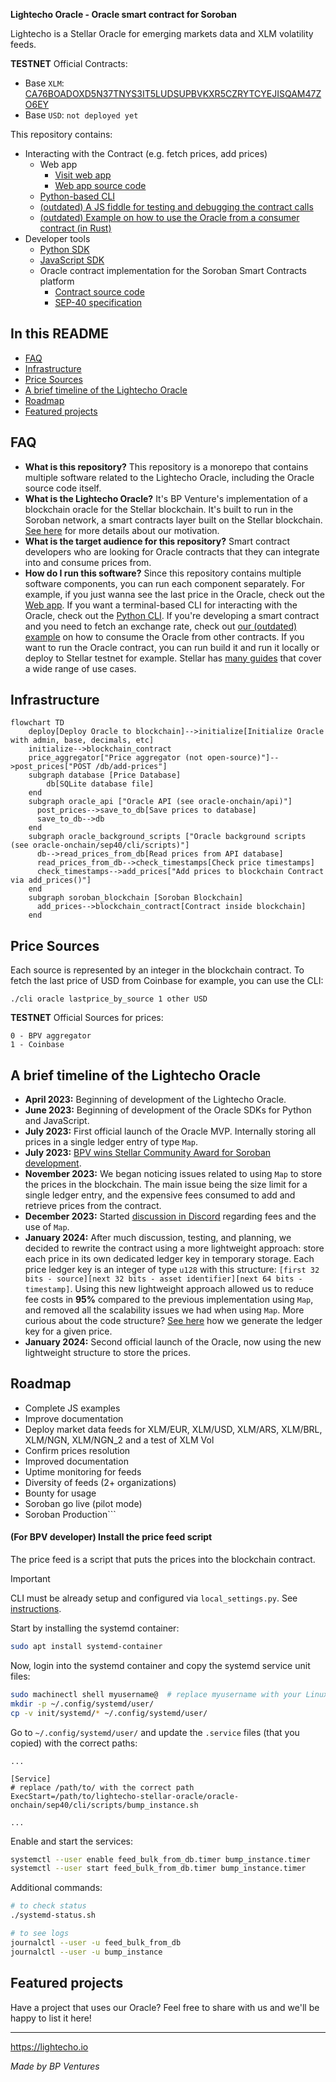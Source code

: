 **Lightecho Oracle - Oracle smart contract for Soroban**

Lightecho is a Stellar Oracle for emerging markets data and XLM volatility feeds.

**TESTNET** Official Contracts:

- Base `XLM`: [CA76BOADOXD5N37TNYS3IT5LUDSUPBVKXR5CZRYTCYEJISQAM47ZO6EY](https://stellar.expert/explorer/testnet/contract/CA76BOADOXD5N37TNYS3IT5LUDSUPBVKXR5CZRYTCYEJISQAM47ZO6EY)
- Base `USD`: `not deployed yet`

This repository contains:

- Interacting with the Contract (e.g. fetch prices, add prices)
  - Web app
    - [Visit web app](https://bp-ventures.github.io/lightecho-stellar-oracle/)
    - [Web app source code](./docs/v2.html)
  - [Python-based CLI](./oracle-onchain/sep40/cli)
  - [(outdated) A JS fiddle for testing and debugging the contract calls](https://playcode.io/1678393)
  - [(outdated) Example on how to use the Oracle from a consumer contract (in Rust)](./oracle-onchain/sep40/examples/price_up_down)
- Developer tools
  - [Python SDK](./oracle-sdk/python)
  - [JavaScript SDK](./oracle-sdk/javascript)
  - Oracle contract implementation for the Soroban Smart Contracts platform
    - [Contract source code](./oracle-onchain/sep40/contract)
    - [SEP-40 specification](https://github.com/stellar/stellar-protocol/blob/master/ecosystem/sep-0040.md)

## In this README

- [FAQ](#faq)
- [Infrastructure](#infrastructure)
- [Price Sources](#price-sources)
- [A brief timeline of the Lightecho Oracle](#a-brief-timeline-of-the-lightecho-oracle)
- [Roadmap](#roadmap)
- [Featured projects](#featured-projects)

## FAQ

- **What is this repository?**
  This repository is a monorepo that contains multiple software related to
  the Lightecho Oracle, including the Oracle source code itself.
- **What is the Lightecho Oracle?**
  It's BP Venture's implementation of a blockchain oracle for the Stellar blockchain.
  It's built to run in the Soroban network, a smart contracts layer built on the Stellar blockchain.
  [See here](./blockchain_oracle.md) for more details about our motivation.
- **What is the target audience for this repository?**
  Smart contract developers who are looking for Oracle contracts that they can
  integrate into and consume prices from.
- **How do I run this software?**
  Since this repository contains multiple software components, you can run each
  component separately. For example, if you just wanna see the last price in
  the Oracle, check out the [Web app](https://bp-ventures.github.io/lightecho-stellar-oracle/).
  If you want a terminal-based CLI for interacting with the Oracle, check out the [Python CLI](./oracle-onchain/sep40/cli).
  If you're developing a smart contract and you need to fetch an exchange rate, check out [our (outdated) example](./oracle-onchain/sep40/examples/price_up_down)
  on how to consume the Oracle from other contracts. If you want to run the Oracle
  contract, you can run build it and run it locally or deploy to Stellar testnet for example.
  Stellar has [many guides](https://soroban.stellar.org/docs/guides/) that cover a wide range of use cases.

## Infrastructure

```mermaid
flowchart TD
    deploy[Deploy Oracle to blockchain]-->initialize[Initialize Oracle with admin, base, decimals, etc]
    initialize-->blockchain_contract
    price_aggregator["Price aggregator (not open-source)"]-->post_prices["POST /db/add-prices"]
    subgraph database [Price Database]
        db[SQLite database file]
    end
    subgraph oracle_api ["Oracle API (see oracle-onchain/api)"]
      post_prices-->save_to_db[Save prices to database]
      save_to_db-->db
    end
    subgraph oracle_background_scripts ["Oracle background scripts (see oracle-onchain/sep40/cli/scripts)"]
      db-->read_prices_from_db[Read prices from API database]
      read_prices_from_db-->check_timestamps[Check price timestamps]
      check_timestamps-->add_prices["Add prices to blockchain Contract via add_prices()"]
    end
    subgraph soroban_blockchain [Soroban Blockchain]
      add_prices-->blockchain_contract[Contract inside blockchain]
    end
```

## Price Sources

Each source is represented by an integer in the blockchain contract.
To fetch the last price of USD from Coinbase for example, you can use the CLI:

```
./cli oracle lastprice_by_source 1 other USD
```

**TESTNET** Official Sources for prices:

```
0 - BPV aggregator
1 - Coinbase
```

## A brief timeline of the Lightecho Oracle

- **April 2023:** Beginning of development of the Lightecho Oracle.
- **June 2023:** Beginning of development of the Oracle SDKs for Python and JavaScript.
- **July 2023:** First official launch of the Oracle MVP. Internally storing all prices in a single ledger entry of type `Map`.
- **July 2023:** [BPV wins Stellar Community Award for Soroban development](https://p.bpventures.us/blog/lightecho-the-first-ever-emerging-market-oracle,-earns-bpv-the-stellar-community-fund-award/).
- **November 2023:** We began noticing issues related to using `Map` to store the prices in the blockchain.
  The main issue being the size limit for a single ledger entry, and the expensive
  fees consumed to add and retrieve prices from the contract.
- **December 2023:** Started [discussion in Discord](https://discord.com/channels/897514728459468821/1182655940969910294) regarding fees and the use of `Map`.
- **January 2024:** After much discussion, testing, and planning, we decided to rewrite
  the contract using a more lightweight approach: store each price in its own
  dedicated ledger key in temporary storage. Each price ledger key is an integer
  of type `u128` with this structure: `[first 32 bits - source][next 32 bits - asset identifier][next 64 bits - timestamp]`.
  Using this new lightweight approach allowed us to reduce fee costs in **95%** compared
  to the previous implementation using `Map`, and removed all the scalability
  issues we had when using `Map`.
  More curious about the code structure? [See here](https://github.com/bp-ventures/lightecho-stellar-oracle/blob/1377a5ed8270fdd89e0b183ba0007fd6b91d36ae/oracle-onchain/sep40/contract/src/utils.rs#L35) how we generate the ledger key for a given price.
- **January 2024:** Second official launch of the Oracle, now using the new lightweight
  structure to store the prices.

## Roadmap

- Complete JS examples
- Improve documentation
- Deploy market data feeds for XLM/EUR, XLM/USD, XLM/ARS, XLM/BRL, XLM/NGN, XLM/NGN_2 and a test of XLM Vol
- Confirm prices resolution
- Improved documentation
- Uptime monitoring for feeds
- Diversity of feeds (2+ organizations)
- Bounty for usage
- Soroban go live (pilot mode)
- Soroban Production```

#### (For BPV developer) Install the price feed script

The price feed is a script that puts the prices into the blockchain contract.

> [!IMPORTANT]
> CLI must be already setup and configured via `local_settings.py`. See [instructions](./oracle-onchain/sep40/cli).

Start by installing the systemd container:
```bash
sudo apt install systemd-container
```

Now, login into the systemd container and copy the systemd service unit files:
```bash
sudo machinectl shell myusername@  # replace myusername with your Linux username
mkdir -p ~/.config/systemd/user/
cp -v init/systemd/* ~/.config/systemd/user/
```

Go to `~/.config/systemd/user/` and update the `.service` files (that you copied) with the correct paths:
```text
...

[Service]
# replace /path/to/ with the correct path
ExecStart=/path/to/lightecho-stellar-oracle/oracle-onchain/sep40/cli/scripts/bump_instance.sh

...
```

Enable and start the services:
```bash
systemctl --user enable feed_bulk_from_db.timer bump_instance.timer
systemctl --user start feed_bulk_from_db.timer bump_instance.timer
```

Additional commands:
```bash
# to check status
./systemd-status.sh

# to see logs
journalctl --user -u feed_bulk_from_db
journalctl --user -u bump_instance
```

## Featured projects

Have a project that uses our Oracle? Feel free to share with us and we'll be happy to list it here!

---

https://lightecho.io

_Made by BP Ventures_

